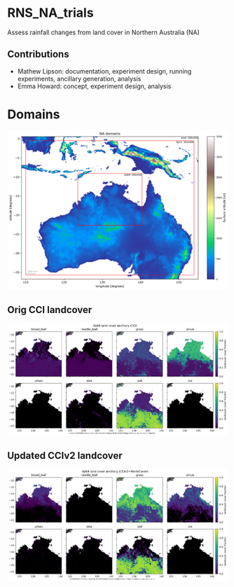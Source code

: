 # RNS_NA_trials
Assess rainfall changes from land cover in Northern Australia (NA)

## Contributions

 - Mathew Lipson: documentation, experiment design, running experiments, ancillary generation, analysis
 - Emma Howard: concept, experiment design, analysis

# Domains

![Sydney domains](ancils/figures/NA_domains_surface_altitude.png)

## Orig CCI landcover

![CCI](ancils/figures/0p04_julesPFTs_full_orig.png)

## Updated CCIv2 landcover

![CCIv2](ancils/figures/0p04_julesPFTs_full_cciv2_wc.png)

